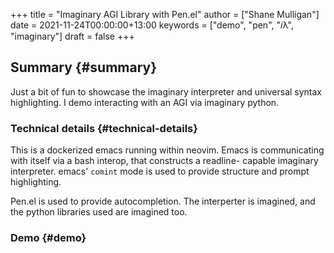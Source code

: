 +++
title = "Imaginary AGI Library with Pen.el"
author = ["Shane Mulligan"]
date = 2021-11-24T00:00:00+13:00
keywords = ["demo", "pen", "𝑖λ", "imaginary"]
draft = false
+++

## Summary {#summary}

Just a bit of fun to showcase the imaginary interpreter and universal syntax highlighting. I demo interacting with an AGI via imaginary python.


### Technical details {#technical-details}

This is a dockerized emacs running within
neovim. Emacs is communicating with itself via
a bash interop, that constructs a readline-
capable imaginary interpreter. emacs' `comint`
mode is used to provide structure and prompt highlighting.

Pen.el is used to provide autocompletion. The
interperter is imagined, and the python
libraries used are imagined too.


### Demo {#demo}

<!-- Play on asciinema.com -->
<!-- <a title="asciinema recording" href="https://asciinema.org/a/moaMT9uoQ18oEFR07QPY8jP5s" target="_blank"><img alt="asciinema recording" src="https://asciinema.org/a/moaMT9uoQ18oEFR07QPY8jP5s.svg" /></a> -->
<!-- Play on the blog -->
<script src="https://asciinema.org/a/moaMT9uoQ18oEFR07QPY8jP5s.js" id="asciicast-moaMT9uoQ18oEFR07QPY8jP5s" async></script>
